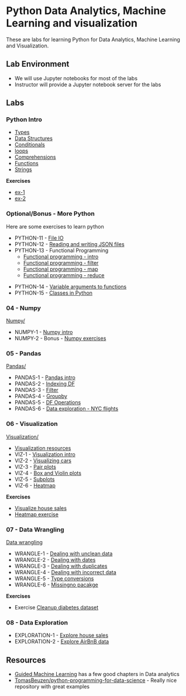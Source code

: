 # Python Data Analytics, Machine Learning and visualization

These are labs for learning Python for Data Analytics, Machine Learning and Visualization.

## Lab Environment

* We will use Jupyter notebooks for most of the labs
* Instructor will provide a Jupyter notebook server for the labs

## Labs

### Python Intro

* [Types](python-intro/types/readme.md)
* [Data Structures](python-intro/data-structures/readme.md)
* [Conditionals](python-intro/conditionals/readme.md)
* [loops](python-intro/loops/readme.md)
* [Comprehensions](python-intro/comprehensions/readme.md)
* [Functions](python-intro/functions/readme.md)
* [Strings](python-intro/string/readme.md)

**Exercises**

* [ex-1](python-intro/ex-1.ipynb)
* [ex-2](python-intro/ex-2.ipynb)

### Optional/Bonus - More Python

Here are some exercises to learn python

* PYTHON-11 - [File IO](03b-python-extra/01-file-io.ipynb)
* PYTHON-12 - [Reading and writing JSON files](03b-python-extra/02-json-io.ipynb)
* PYTHON-13 - Functional Programming
    - [Functional programming - intro](03b-python-extra/03-functional-1-programming.ipynb)
    - [Functional programming - filter](03b-python-extra/03-functional-2-filter.ipynb)
    - [Functional programming - map](03b-python-extra/03-functional-3-map.ipynb)
    - [Functional programming - reduce](03b-python-extra/03-functional-4-reduce.ipynb)
- PYTHON-14 -  [Variable arguments to functions](03b-python-extra/04-function-variable-arguments.ipynb)
- PYTHON-15 -  [Classes in Python](03b-python-extra/05-class-1.ipynb)

### 04 - Numpy

[Numpy/](04-numpy/)

* NUMPY-1 - [Numpy intro](04-numpy/numpy-1.ipynb)
* NUMPY-2 - Bonus - [Numpy exercises](https://github.com/elephantscale/guided-machine-learning/blob/master/python-data-analysis/np-1__numpy-intro.md)

### 05 - Pandas

[Pandas/](05-pandas/)

* PANDAS-1 - [Pandas intro](05-pandas/pandas-1-intro.ipynb)
* PANDAS-2 - [Indexing DF](05-pandas/pandas-2-indexing.ipynb)
* PANDAS-3 - [Filter](05-pandas/pandas-3-filter.ipynb)
* PANDAS-4 - [Groupby](05-pandas/pandas-4-groupby.ipynb)
* PANDAS-5 - [DF Operations](05-pandas/pandas-5-operations.ipynb)
* PANDAS-6 - [Data exploration - NYC flights](05-pandas/exercise-1-nycflights.ipynb)

### 06 - Visualization

[Visualization/](06-visualiazation)

* [Visualization resources](06-visualization/README.md)
* VIZ-1 - [Visualization intro](06-visualization/1-viz-intro.ipynb)
* VIZ-2 - [Visualizing cars](06-visualization/2-plot-cars.ipynb)
* VIZ-3 - [Pair plots](06-visualization/3-pair-plots.ipynb)
* VIZ-4 - [Box and Violin plots](06-visualization/4-box-violin-plots.ipynb)
* VIZ-5 - [Subplots](06-visualization/5-subplots.ipynb)
* VIZ-6 - [Heatmap](06-visualization/6-heatmap-1-weather.ipynb)

**Exercises**

* [Visualize house sales](06-visualization/ex-1-visualize-house-sales.ipynb)
* [Heatmap exercise](06-visualization/ex-3-heatmap-flights.ipynb)


### 07 - Data Wrangling

[Data wrangling](07-data-wrangling/)

* WRANGLE-1 - [Dealing with unclean data](07-data-wrangling/1-data-cleanup-1.ipynb)
* WRANGLE-2 - [Dealing with dates](07-data-wrangling/2-dates.ipynb)
* WRANGLE-3 - [Dealing with duplicates](07-data-wrangling/3-duplicates.ipynb)
* WRANGLE-4 - [Dealing with incorrect data](07-data-wrangling/4-incorrect_values.ipynb)
* WRANGLE-5 - [Type conversions](07-data-wrangling/5-type_conversion.ipynb)
* WRANGLE-6 - [Missingno pacakge](07-data-wrangling/6-missingno.ipynb)

**Exercises**

* Exercise [Cleanup diabetes dataset](07-data-wrangling/data-cleanup-diabetes.ipynb)


### 08 - Data Exploration

* EXPLORATION-1 - [Explore house sales](08-exploration/explore-house-sales.ipynb)
* EXPLORATION-2 - [Explore AirBnB data](08-exploration/airbnb_stays.ipynb)


## Resources

* [Guided Machine Learning](https://github.com/elephantscale/guided-machine-learning) has a few good chapters in Data analytics
* [TomasBeuzen/python-programming-for-data-science](https://github.com/TomasBeuzen/python-programming-for-data-science) - Really nice repository with great examples